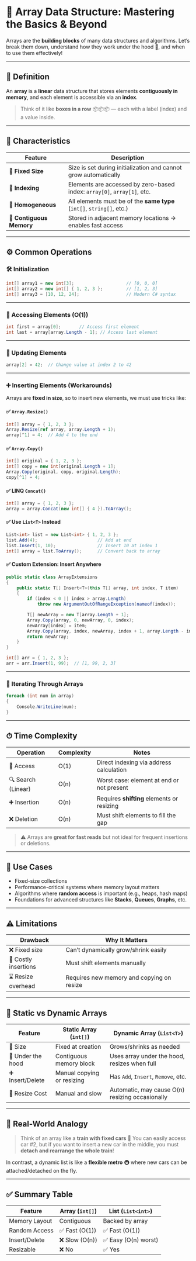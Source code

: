 # 🧱 Array Data Structure: Mastering the Basics & Beyond

Arrays are the **building blocks** of many data structures and algorithms. Let’s break them down, understand how they work under the hood 🧠, and when to use them effectively!

---

## 📖 Definition

An **array** is a **linear** data structure that stores elements **contiguously in memory**, and each element is accessible via an **index**.

> Think of it like **boxes in a row** 📦📦📦 — each with a label (index) and a value inside.

---

## 🧬 Characteristics

| Feature                  | Description                                                             |
| ------------------------ | ----------------------------------------------------------------------- |
| 🧊 **Fixed Size**        | Size is set during initialization and cannot grow automatically         |
| 🎯 **Indexing**          | Elements are accessed by zero-based index: `array[0]`, `array[1]`, etc. |
| 🧪 **Homogeneous**       | All elements must be of the **same type** (`int[]`, `string[]`, etc.)   |
| 🧠 **Contiguous Memory** | Stored in adjacent memory locations → enables fast access               |

---

## ⚙️ Common Operations

### 🛠 Initialization

```csharp
int[] array1 = new int[3];                    // [0, 0, 0]
int[] array2 = new int[] { 1, 2, 3 };         // [1, 2, 3]
int[] array3 = [10, 12, 24];                  // Modern C# syntax
```

---

### 🎯 Accessing Elements (O(1))

```csharp
int first = array[0];       // Access first element
int last = array[array.Length - 1]; // Access last element
```

---

### 🔧 Updating Elements

```csharp
array[2] = 42;  // Change value at index 2 to 42
```

---

### ➕ Inserting Elements (Workarounds)

Arrays are **fixed in size**, so to insert new elements, we must use tricks like:

#### ✅ `Array.Resize()`

```csharp
int[] array = { 1, 2, 3 };
Array.Resize(ref array, array.Length + 1);
array[^1] = 4;  // Add 4 to the end
```

#### ✅ `Array.Copy()`

```csharp
int[] original = { 1, 2, 3 };
int[] copy = new int[original.Length + 1];
Array.Copy(original, copy, original.Length);
copy[^1] = 4;
```

#### ✅ LINQ `Concat()`

```csharp
int[] array = { 1, 2, 3 };
array = array.Concat(new int[] { 4 }).ToArray();
```

#### ✅ Use `List<T>` Instead

```csharp
List<int> list = new List<int> { 1, 2, 3 };
list.Add(4);                       // Add at end
list.Insert(1, 10);                // Insert 10 at index 1
int[] array = list.ToArray();      // Convert back to array
```

#### ✅ Custom Extension: Insert Anywhere

```csharp
public static class ArrayExtensions
{
    public static T[] Insert<T>(this T[] array, int index, T item)
    {
        if (index < 0 || index > array.Length)
            throw new ArgumentOutOfRangeException(nameof(index));

        T[] newArray = new T[array.Length + 1];
        Array.Copy(array, 0, newArray, 0, index);
        newArray[index] = item;
        Array.Copy(array, index, newArray, index + 1, array.Length - index);
        return newArray;
    }
}
```

```csharp
int[] arr = { 1, 2, 3 };
arr = arr.Insert(1, 99);  // [1, 99, 2, 3]
```

---

### 🔁 Iterating Through Arrays

```csharp
foreach (int num in array)
{
    Console.WriteLine(num);
}
```

---

## ⏱ Time Complexity

| Operation          | Complexity | Notes                                      |
| ------------------ | ---------- | ------------------------------------------ |
| 🔎 Access          | O(1)       | Direct indexing via address calculation    |
| 🔍 Search (Linear) | O(n)       | Worst case: element at end or not present  |
| ➕ Insertion       | O(n)       | Requires **shifting** elements or resizing |
| ❌ Deletion        | O(n)       | Must shift elements to fill the gap        |

> ⚠️ Arrays are **great for fast reads** but not ideal for frequent insertions or deletions.

---

## 🚀 Use Cases

- Fixed-size collections
- Performance-critical systems where memory layout matters
- Algorithms where **random access** is important (e.g., heaps, hash maps)
- Foundations for advanced structures like **Stacks**, **Queues**, **Graphs**, etc.

---

## ⚠️ Limitations

| Drawback             | Why It Matters                            |
| -------------------- | ----------------------------------------- |
| ❌ Fixed size        | Can’t dynamically grow/shrink easily      |
| 🔁 Costly insertions | Must shift elements manually              |
| ⌛ Resize overhead   | Requires new memory and copying on resize |

---

## 🧮 Static vs Dynamic Arrays

| Feature           | Static Array (`int[]`)     | Dynamic Array (`List<T>`)                       |
| ----------------- | -------------------------- | ----------------------------------------------- |
| 🔢 Size           | Fixed at creation          | Grows/shrinks as needed                         |
| 🧠 Under the hood | Contiguous memory block    | Uses array under the hood, resizes when full    |
| ➕ Insert/Delete  | Manual copying or resizing | Has `Add`, `Insert`, `Remove`, etc.             |
| 🔁 Resize Cost    | Manual and slow            | Automatic, may cause O(n) resizing occasionally |

---

## 💬 Real-World Analogy

> Think of an array like a **train with fixed cars** 🚆
> You can easily access car #2, but if you want to insert a new car in the middle, you must **detach and rearrange the whole train**!

In contrast, a dynamic list is like a **flexible metro** 🚇 where new cars can be attached/detached on the fly.

---

## ✅ Summary Table

| Feature       | Array (`int[]`) | List (`List<int>`)   |
| ------------- | --------------- | -------------------- |
| Memory Layout | Contiguous      | Backed by array      |
| Random Access | ✅ Fast (O(1))  | ✅ Fast (O(1))       |
| Insert/Delete | ❌ Slow (O(n))  | ✅ Easy (O(n) worst) |
| Resizable     | ❌ No           | ✅ Yes               |
